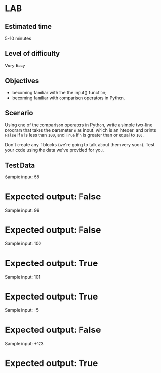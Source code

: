 # LAB

## Estimated time
5-10 minutes

## Level of difficulty
Very Easy

## Objectives
  - becoming familiar with the the input() function;
  - becoming familiar with comparison operators in Python.

## Scenario
Using one of the comparison operators in Python, write a simple two-line program that takes the parameter `n` as input, which is an integer, and prints `False` if `n` is less than `100`, and `True` if `n` is greater than or equal to `100`.

Don't create any if blocks (we're going to talk about them very soon). Test your code using the data we've provided for you.

## Test Data

Sample input: 55

Expected output: False
====================================
Sample input: 99

Expected output: False
====================================
Sample input: 100

Expected output: True
====================================
Sample input: 101

Expected output: True
====================================
Sample input: -5

Expected output: False
====================================
Sample input: +123

Expected output: True
====================================